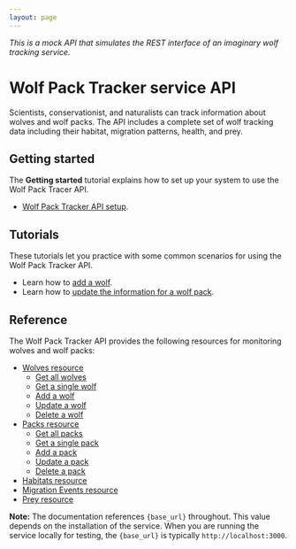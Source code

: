 ```yaml
---
layout: page
---
```

_This is a mock API that simulates the REST interface of an
imaginary wolf tracking service._

# Wolf Pack Tracker service API

Scientists, conservationist, and naturalists can track information about wolves and wolf packs. 
The API includes a complete set of wolf tracking data including their habitat, migration patterns, health, and prey.

## Getting started

The **Getting started** tutorial explains how to set up your system to use the Wolf Pack Tracer API.

* [Wolf Pack Tracker API setup](getting-started.md).

## Tutorials

These tutorials let you practice with some common scenarios for using the Wolf Pack Tracker API.

* Learn how to [add a wolf](tutorials/update-pack-tutorial.md).
* Learn how to [update the information for a wolf pack](tutorials/update-pack-tutorial.md). 

## Reference

The Wolf Pack Tracker API provides the following resources for monitoring wolves and wolf packs:

* [Wolves resource](api/wolves.md)
    * [Get all wolves](api/wolves-get-all.md)
    * [Get a single wolf](api/wolves-get-single.md)
    * [Add a wolf](api/wolves-post.md)
    * [Update a wolf](api/wolves-put.md)
    * [Delete a wolf](api/wolves-delete.md)
* [Packs resource](api/packs.md)
    * [Get all packs](api/packs-get-all.md)
    * [Get a single pack](api/packs-get-single.md)
    * [Add a pack](api/packs-post.md)
    * [Update a  pack](api/packs-put.md)
    * [Delete a pack](api/packs-delete.md)
* [Habitats resource](api/habitats.md)
* [Migration Events resource](api/migration-events.md)
* [Prey resource](api/prey.md)

**Note:** The documentation references `{base_url}` throughout. This value depends
on the installation of the service. 
When you are running the service locally for testing, the `{base_url}` is
typically  `http://localhost:3000`.

